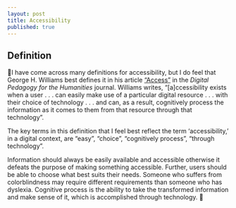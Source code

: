 ```yaml
---
layout: post
title: Accessibility
published: true
---
```


## Definition
🚧I have come across many definitions for accessibility, but I do feel that George H. Williams best defines it in his article [“Access”](https://digitalpedagogy.mla.hcommons.org/keywords/access/) in the *Digital Pedagogy for the Humanities* journal. Williams writes, “[a]ccessibility exists when a user . . . can easily make use of a particular digital resource . . . with their choice of technology . . . and can, as a result, cognitively process the information as it comes to them from that resource through that technology”. 

The key terms in this definition that I feel best reflect the term ‘accessibility,’ in a digital context, are “easy”, “choice”, “cognitively process”, “through technology”. 

Information should always be easily available and accessible otherwise it defeats the purpose of making something accessible. Further, users should be able to choose what best suits their needs. Someone who suffers from colorblindness may require different requirements than someone who has dyslexia. Cognitive process is the ability to take the transformed information and make sense of it, which is accomplished through technology. 🚧 
